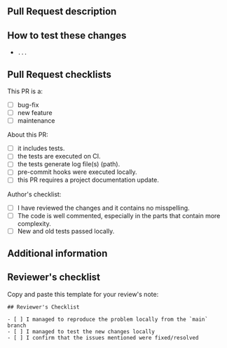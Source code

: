 ## Pull Request description
<!-- Describe the purpose of your PR and the changes you have made. -->

<!-- Which issue this PR aims to resolve or fix? E.g.:
Solve #004
-->

## How to test these changes

<!-- Example:

* run `$ abc -p 1234`
* open the web browser with url localhost:1234
* ...
-->

* ```...```

<!-- Modify the options to suit your project. -->
## Pull Request checklists

This PR is a:
- [ ] bug-fix
- [ ] new feature
- [ ] maintenance

About this PR:
- [ ] it includes tests.
- [ ] the tests are executed on CI.
- [ ] the tests generate log file(s) (path).
- [ ] pre-commit hooks were executed locally.
- [ ] this PR requires a project documentation update.

Author's checklist:
- [ ] I have reviewed the changes and it contains no misspelling.
- [ ] The code is well commented, especially in the parts that contain more complexity.
- [ ] New and old tests passed locally.

## Additional information

<!-- Add any screenshot that helps to show the changes proposed -->

<!-- Add any other extra information that would help to understand the changes proposed by this PR -->

## Reviewer's checklist

Copy and paste this template for your review's note:

```
## Reviewer's Checklist

- [ ] I managed to reproduce the problem locally from the `main` branch
- [ ] I managed to test the new changes locally
- [ ] I confirm that the issues mentioned were fixed/resolved
```
